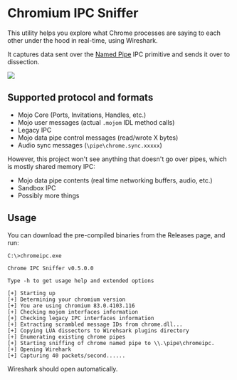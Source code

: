 # Chromium IPC Sniffer
This utility helps you explore what Chrome processes are saying to each other under the hood in real-time, using Wireshark.

It captures data sent over the [Named Pipe](https://docs.microsoft.com/en-us/windows/win32/ipc/named-pipes) IPC primitive and sends it over to dissection.

<img src="https://raw.githubusercontent.com/tomer8007/chromium-ipc-sniffer/master/screenshot_3.png" >

## Supported protocol and formats
* Mojo Core (Ports, Invitations, Handles, etc.)
* Mojo user messages (actual `.mojom` IDL method calls)
* Legacy IPC
* Mojo data pipe control messages (read/wrote X bytes)
* Audio sync messages (`\pipe\chrome.sync.xxxxx`)

However, this project won't see anything that doesn't go over pipes, which is mostly shared memory IPC:
* Mojo data pipe contents (real time networking buffers, audio, etc.)
* Sandbox IPC
* Possibly more things

## Usage
You can download the pre-compiled binaries from the Releases page, and run:
```
C:\>chromeipc.exe

Chrome IPC Sniffer v0.5.0.0

Type -h to get usage help and extended options

[+] Starting up
[+] Determining your chromium version
[+] You are using chromium 83.0.4103.116
[+] Checking mojom interfaces information
[+] Checking legacy IPC interfaces information
[+] Extracting scrambled message IDs from chrome.dll...
[+] Copying LUA dissectors to Wirehsark plugins directory
[+] Enumerating existing chrome pipes
[+] Starting sniffing of chrome named pipe to \\.\pipe\chromeipc.
[+] Opening Wirehark
[+] Capturing 40 packets/second......
```

Wireshark should open automatically.
